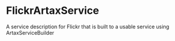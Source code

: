 FlickrArtaxService
==================

A service description for Flickr that is built to a usable service using ArtaxServiceBuilder 
